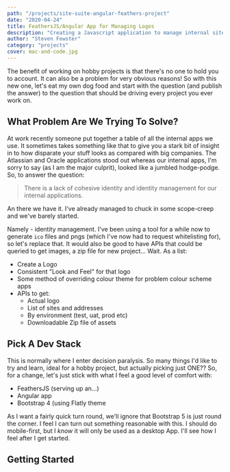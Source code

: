 ```yaml
---
path: "/projects/site-suite-angular-feathers-project"
date: "2020-04-24"
title: FeathersJS/Angular App for Managing Logos
description: "Creating a Javascript application to manage internal sites and provide a consistent set of logos"
author: "Steven Fewster"
category: "projects"
cover: mac-and-code.jpg
---
```


The benefit of working on hobby projects is that there's no one to hold you to account.  It can also be a problem for very obvious reasons!  So with this new one, let's eat my own dog food and start with the question (and publish the answer) to the question that should be driving every project you ever work on.

## What Problem Are We Trying To Solve?

At work recently someone put together a table of all the internal apps we use.  It sometimes takes something like that to give you a stark bit of insight in to how disparate your stuff looks as compared with big companies.  The Atlassian and Oracle applications stood out whereas our internal apps, I'm sorry to say (as I am the major culprit), looked like a jumbled hodge-podge.  So, to answer the question:

> There is a lack of cohesive identity and identity management for our internal applications.

An there we have it.  I've already managed to chuck in some scope-creep and we've barely started.

Namely - identity management. I've been using a tool for a while now to generate `ico` files and pngs (which I've now had to request whitelisting for), so let's replace that.  It would also be good to have APIs that could be queried to get images, a zip file for new project... Wait. As a list:

* Create a Logo
* Consistent "Look and Feel" for that logo
* Some method of overriding colour theme for problem colour scheme apps
* APIs to get:
    * Actual logo
    * List of sites and addresses
    * By environment (test, uat, prod etc)
    * Downloadable Zip file of assets

## Pick A Dev Stack

This is normally where I enter decision paralysis.  So many things I'd like to try and learn, ideal for a hobby project, but actually picking just ONE?? So, for a change, let's just stick with what I feel a good level of comfort with:

* FeathersJS (serving up an...)
* Angular app
* Bootstrap 4 (using Flatly theme

As I want a fairly quick turn round, we'll ignore that Bootstrap 5 is just round the corner.  I feel I can turn out something reasonable with this. I should do mobile-first, but I *know* it will only be used as a desktop App.  I'll see how I feel after I get started.

## Getting Started

